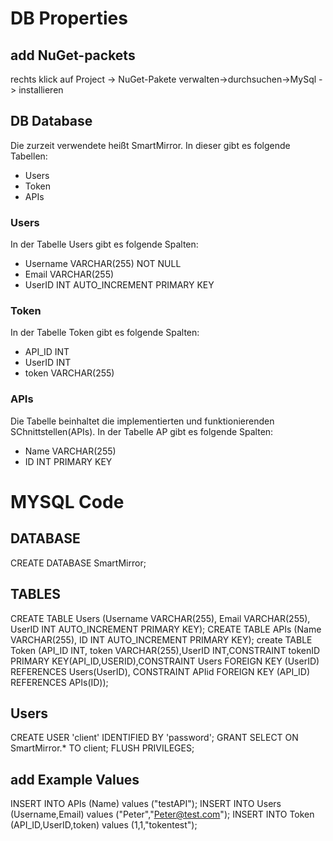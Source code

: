 # DB Properties
## add NuGet-packets
rechts klick auf Project -> NuGet-Pakete verwalten->durchsuchen->MySql -> installieren
## DB Database
Die zurzeit verwendete heißt SmartMirror. In dieser gibt es folgende Tabellen:
* Users
* Token
* APIs
### Users
In der Tabelle Users gibt es folgende Spalten:
* Username VARCHAR(255) NOT NULL
* Email VARCHAR(255)
* UserID INT AUTO_INCREMENT PRIMARY KEY
### Token
In der Tabelle Token gibt es folgende Spalten:
* API_ID INT
* UserID INT
* token VARCHAR(255)
### APIs
Die Tabelle beinhaltet die implementierten und funktionierenden SChnittstellen(APIs).
In der Tabelle AP gibt es folgende Spalten:
* Name VARCHAR(255)
* ID INT PRIMARY KEY

# MYSQL Code
## DATABASE
CREATE DATABASE SmartMirror;

## TABLES 
CREATE TABLE Users (Username VARCHAR(255), Email VARCHAR(255), UserID INT AUTO_INCREMENT PRIMARY KEY);
CREATE TABLE APIs (Name VARCHAR(255), ID INT AUTO_INCREMENT PRIMARY KEY);
create TABLE Token (API_ID INT, token VARCHAR(255),UserID INT,CONSTRAINT tokenID PRIMARY KEY(API_ID,USERID),CONSTRAINT Users FOREIGN KEY (UserID) REFERENCES Users(UserID), CONSTRAINT APIid FOREIGN KEY (API_ID) REFERENCES APIs(ID));

## Users
CREATE USER 'client' IDENTIFIED BY 'password';
GRANT SELECT ON SmartMirror.\* TO client;
FLUSH PRIVILEGES;


## add Example Values
INSERT INTO APIs (Name) values ("testAPI");
INSERT INTO Users (Username,Email) values ("Peter","Peter@test.com");
INSERT INTO Token (API_ID,UserID,token) values (1,1,"tokentest");

